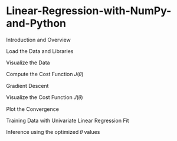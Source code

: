 # Linear-Regression-with-NumPy-and-Python
Introduction and Overview

Load the Data and Libraries

Visualize the Data

 Compute the Cost Function 𝐽(𝜃)

Gradient Descent

Visualize the Cost Function 𝐽(𝜃)

Plot the Convergence

Training Data with Univariate Linear Regression Fit

Inference using the optimized 𝜃 values
